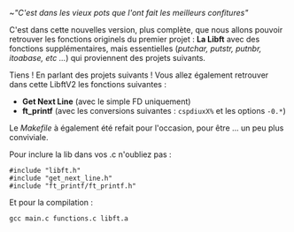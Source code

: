 
~*"C'est dans les vieux pots que l'ont fait les meilleurs confitures"*

C'est dans cette nouvelles version, plus complète, que nous allons pouvoir retrouver les fonctions originels du premier projet : **La Libft**  avec des fonctions 
supplémentaires, mais essentielles (*putchar, putstr, putnbr, itoabase, etc ...*) qui proviennent des projets suivants. 

Tiens ! En parlant des projets suivants ! Vous allez également retrouver dans cette LibftV2 les fonctions suivantes : 

 - **Get Next Line** (avec le simple FD uniquement) 
 - **ft_printf** (avec les conversions suivantes :   `cspdiuxX%` et les options    `-0.*`)

Le *Makefile* à également été refait pour l'occasion, pour être ... un peu plus conviviale. 

Pour inclure la lib dans vos .c n'oubliez pas : 

    #include "libft.h"
    #include "get_next_line.h"
    #include "ft_printf/ft_printf.h"

 

Et pour la compilation : 

    gcc main.c functions.c libft.a

